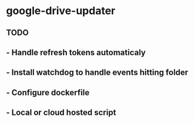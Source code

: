 # google-drive-updater

## TODO
##  - Handle refresh tokens automaticaly
##  - Install watchdog to handle events hitting folder
    
##  - Configure dockerfile
##  - Local or cloud hosted script